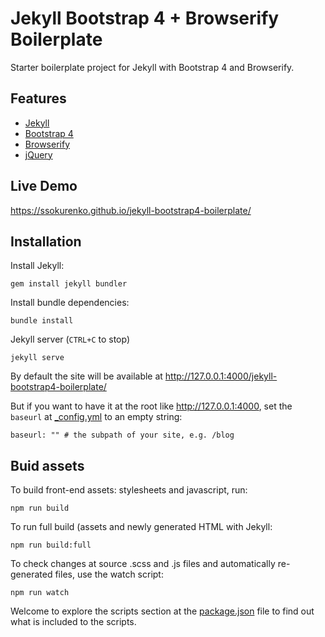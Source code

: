 # Jekyll Bootstrap 4 + Browserify Boilerplate

Starter boilerplate project for Jekyll with Bootstrap 4 and Browserify.

## Features

- [Jekyll](https://jekyllrb.com/)
- [Bootstrap 4](http://v4-alpha.getbootstrap.com/)
- [Browserify](http://browserify.org/)
- [jQuery](https://jquery.com/)

## Live Demo

https://ssokurenko.github.io/jekyll-bootstrap4-boilerplate/

## Installation
Install Jekyll:

```
gem install jekyll bundler
```

Install bundle dependencies:

```
bundle install
```

Jekyll server (`CTRL+C` to stop)

```
jekyll serve
```

By default the site will be available at http://127.0.0.1:4000/jekyll-bootstrap4-boilerplate/

But if you want to have it at the root like http://127.0.0.1:4000, set the `baseurl` at [_config.yml](config.yml) to an empty string:
```
baseurl: "" # the subpath of your site, e.g. /blog
```

## Buid assets
To build front-end assets: stylesheets and javascript, run:
```
npm run build
```

To run full build (assets and newly generated HTML with Jekyll:
```
npm run build:full
```

To check changes at source .scss and .js files and automatically re-generated files, use the watch script:

```
npm run watch
```

Welcome to explore the scripts section at the [package.json](package.json) file to find out what is included to the scripts.
